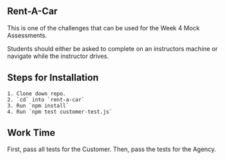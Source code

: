 ## Rent-A-Car

This is one of the challenges that can be used for the Week 4 Mock Assessments.

Students should either be asked to complete on an instructors machine or navigate while the instructor drives.

## Steps for Installation

```
1. Clone down repo.
2. `cd` into `rent-a-car`
3. Run `npm install`
4. Run `npm test customer-test.js`
```

## Work Time

First, pass all tests for the Customer. Then, pass the tests for the Agency.
